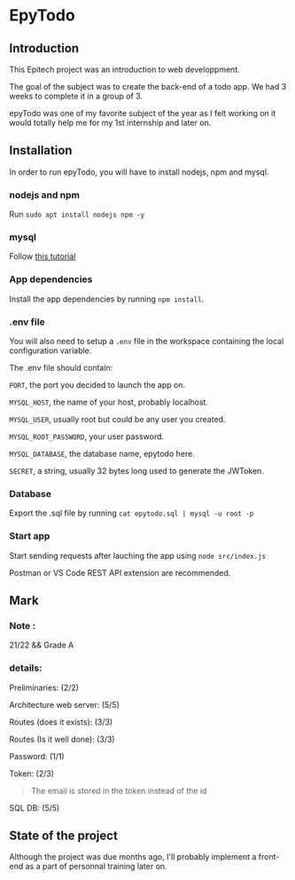 # EpyTodo

## Introduction

 This Epitech project was an introduction to web developpment.

The goal of the subject was to create the back-end of a todo app. We had 3 weeks to complete it in a group of 3. 

epyTodo was one of my favorite subject of the year as I felt working on it would totally help me for my 1st internship and later on.

## Installation

  In order to run epyTodo, you will have to install nodejs, npm and mysql.
  
  ### nodejs and npm
  
Run `sudo apt install nodejs npm -y` 

### mysql

 Follow [this tutorial](https://www.digitalocean.com/community/tutorials/how-to-install-mysql-on-ubuntu-20-04)


### App dependencies

 Install the app dependencies by running `npm install`.

### .env file

 You will also need to setup a `.env` file in the workspace containing the local configuration variable.

 The .env file should contain:

`PORT`, the port you decided to launch the app on.

`MYSQL_HOST`, the name of your host, probably localhost.

`MYSQL_USER`, usually root but could be any user you created.

`MYSQL_ROOT_PASSWORD`, your user password.

`MYSQL_DATABASE`, the database name, epytodo here.

`SECRET`, a string, usually 32 bytes long used to generate the JWToken.

### Database

 Export the .sql file by running `cat epytodo.sql | mysql -u root -p`

### Start app

 Start sending requests after lauching the app using `node src/index.js`

 Postman or VS Code REST API extension are recommended.

## Mark

### Note :

21/22 && Grade A

### details:

Preliminaries: (2/2)

Architecture web server: (5/5)

Routes (does it exists): (3/3)

Routes (Is it well done): (3/3)

Password: (1/1)

Token: (2/3) 
>The email is stored in the token instead of the id

SQL DB: (5/5)

## State of the project

Although the project was due months ago, I'll probably implement a front-end as a part of personnal training later on.
